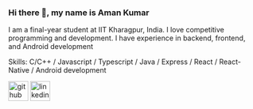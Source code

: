 ### Hi there 👋, my name is Aman Kumar
I am a final-year student at IIT Kharagpur, India. I love competitive programming and development. I have experience in backend, frontend, and Android development

Skills: C/C++ / Javascript / Typescript / Java / Express / React  / React-Native / Android development



[<img src='https://cdn.jsdelivr.net/npm/simple-icons@3.0.1/icons/github.svg' alt='github' height='40'>](https://github.com/https://github.com/aman74git)  [<img src='https://cdn.jsdelivr.net/npm/simple-icons@3.0.1/icons/linkedin.svg' alt='linkedin' height='40'>](https://www.linkedin.com/in/https://www.linkedin.com/in/aman-kumar-14ba92201//)  


<!---
aman74git/aman74git is a ✨ special ✨ repository because its `README.md` (this file) appears on your GitHub profile.
You can click the Preview link to take a look at your changes.
--->
